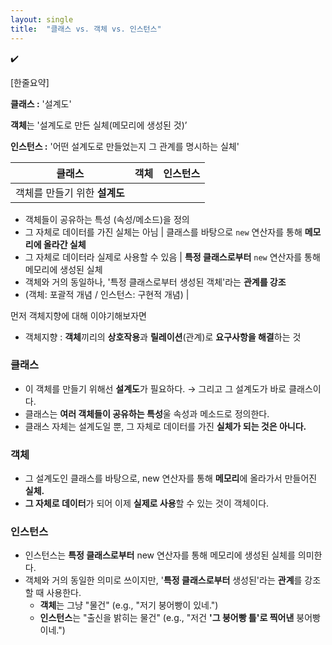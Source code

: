 ```yaml
---
layout: single
title:  "클래스 vs. 객체 vs. 인스턴스"
---
```


<aside>
✔️

[한줄요약]

**클래스 :** '설계도'

**객체**는 '설계도로 만든 실체(메모리에 생성된 것)’

**인스턴스 :** '어떤 설계도로 만들었는지 그 관계를 명시하는 실체'

</aside>

| 클래스 | 객체 | 인스턴스 |
| --- | --- | --- |
| 객체를 만들기 위한 **설계도**
- 객체들이 공유하는 특성 (속성/메소드)을 정의
- 그 자체로 데이터를 가진 실체는 아님 | 클래스를 바탕으로 `new` 연산자를 통해 **메모리에 올라간 실체**
- 그 자체로 데이터라 실제로 사용할 수 있음 | **특정 클래스로부터** `new` 연산자를 통해 메모리에 생성된 실체
- 객체와 거의 동일하나, '특정 클래스로부터 생성된 객체'라는 **관계를 강조**
- (객체: 포괄적 개념 / 인스턴스: 구현적 개념) |


먼저 객체지향에 대해 이야기해보자면

- 객체지향 : **객체**끼리의 **상호작용**과 **릴레이션**(관계)로 **요구사항을 해결**하는 것

### 클래스

- 이 객체를 만들기 위해선 **설계도**가 필요하다. → 그리고 그 설계도가 바로 클래스이다.
- 클래스는 **여러 객체들이 공유하는 특성**울 속성과 메소드로 정의한다.
- 클래스 자체는 설계도일 뿐, 그 자체로 데이터를 가진 **실체가 되는 것은 아니다.**

### 객체

- 그 설계도인 클래스를 바탕으로, new 연산자를 통해 **메모리**에 올라가서 만들어진 **실체.**
- **그 자체로 데이터**가 되어 이제 **실제로 사용**할 수 있는 것이 객체이다.

### 인스턴스

- 인스턴스는 **특정 클래스로부터**  new 연산자를 통해 메모리에 생성된 실체를 의미한다.
- 객체와 거의 동일한 의미로 쓰이지만, '**특정 클래스로부터** 생성된'라는 **관계**를 강조할 때 사용한다.
    - **객체**는 그냥 "물건" (e.g., "저기 붕어빵이 있네.")
    - **인스턴스**는 "출신을 밝히는 물건" (e.g., "저건 **'그 붕어빵 틀'로 찍어낸** 붕어빵이네.")
